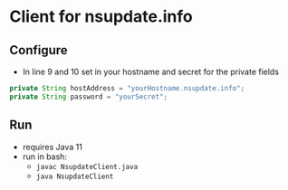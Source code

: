 # Client for nsupdate.info

## Configure
* In line 9 and 10 set in your hostname and secret for the private fields
```java
private String hostAddress = "yourHostname.nsupdate.info";
private String password = "yourSecret";
```

## Run
* requires Java 11
* run in bash:
    * `javac NsupdateClient.java`
    * `java NsupdateClient`
